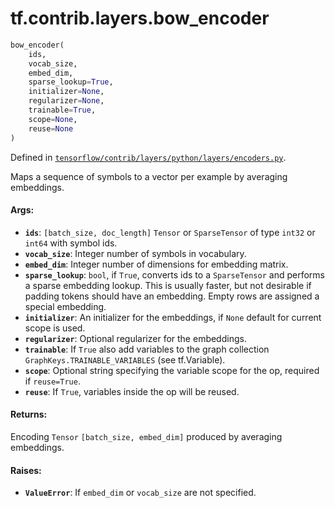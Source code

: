 <div itemscope itemtype="http://developers.google.com/ReferenceObject">
<meta itemprop="name" content="tf.contrib.layers.bow_encoder" />
</div>

# tf.contrib.layers.bow_encoder

``` python
bow_encoder(
    ids,
    vocab_size,
    embed_dim,
    sparse_lookup=True,
    initializer=None,
    regularizer=None,
    trainable=True,
    scope=None,
    reuse=None
)
```



Defined in [`tensorflow/contrib/layers/python/layers/encoders.py`](https://www.tensorflow.org/code/tensorflow/contrib/layers/python/layers/encoders.py).

Maps a sequence of symbols to a vector per example by averaging embeddings.

#### Args:

* <b>`ids`</b>: `[batch_size, doc_length]` `Tensor` or `SparseTensor` of type
    `int32` or `int64` with symbol ids.
* <b>`vocab_size`</b>: Integer number of symbols in vocabulary.
* <b>`embed_dim`</b>: Integer number of dimensions for embedding matrix.
* <b>`sparse_lookup`</b>: `bool`, if `True`, converts ids to a `SparseTensor`
      and performs a sparse embedding lookup. This is usually faster,
      but not desirable if padding tokens should have an embedding. Empty rows
      are assigned a special embedding.
* <b>`initializer`</b>: An initializer for the embeddings, if `None` default for
      current scope is used.
* <b>`regularizer`</b>: Optional regularizer for the embeddings.
* <b>`trainable`</b>: If `True` also add variables to the graph collection
    `GraphKeys.TRAINABLE_VARIABLES` (see tf.Variable).
* <b>`scope`</b>: Optional string specifying the variable scope for the op, required
      if `reuse=True`.
* <b>`reuse`</b>: If `True`, variables inside the op will be reused.


#### Returns:

Encoding `Tensor` `[batch_size, embed_dim]` produced by
averaging embeddings.


#### Raises:

* <b>`ValueError`</b>: If `embed_dim` or `vocab_size` are not specified.